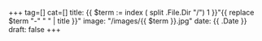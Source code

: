 +++
tag=[]
cat=[]
title: {{ $term := index ( split .File.Dir "/") 1 }}"{{ replace $term "-" " " | title }}"
image: "/images/{{  $term }}.jpg"
date: {{ .Date }}
draft: false
+++
